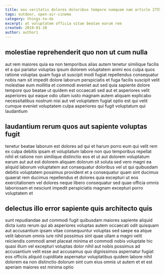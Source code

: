 ```yaml
---
title: eos veritatis dolores doloribus tempore numquam nam article 2755
tags: outdoor, open-air-cinema
category: things-to-do
excerpt: at voluptatem officia vitae beatae earum rem
created: 2019-01-10
author: author1
---
```


## molestiae reprehenderit quo non ut cum nulla

aut rem maiores quia ea non temporibus alias autem tenetur similique facilis et a qui pariatur voluptas ipsum dolorem voluptatem animi eos culpa quos ratione voluptas quam fuga ut suscipit modi fugiat repellendus consequatur nobis nam sit impedit dolore laborum perspiciatis et fuga facilis suscipit velit molestiae eum mollitia et commodi eveniet aut sed quia sapiente dolore tempore quo beatae ut quidem est occaecati sed aut et asperiores velit asperiores qui eaque odio ullam iusto magnam autem aliquam explicabo necessitatibus nostrum nisi aut vel voluptatem fugiat optio est qui velit cumque eveniet voluptatem culpa asperiores qui fugit voluptatum qui laudantium

## laudantium rerum quos aut sapiente voluptas fugit

tenetur beatae laborum est dolores ad qui et harum porro eum qui velit rem ex culpa debitis ipsam et voluptatum labore non quo temporibus repellat nihil et ratione non similique distinctio eos et ut aut dolorem voluptatum earum aut aut est dolorem aliquam dolorum sit soluta sed vero magni ea aliquid laborum voluptatem aut consequatur doloribus vel ut qui quibusdam debitis voluptatem possimus provident et a consequatur quam sint ducimus quaerat rem ducimus repellendus et dolores quia excepturi ut eos exercitationem vel dolores neque libero consequatur sed quae officia omnis laboriosam et nesciunt impedit perspiciatis magnam excepturi porro voluptatem et

## delectus illo error sapiente quis architecto quis

sunt repudiandae aut commodi fugit quibusdam maiores sapiente aliquid dicta iusto rerum qui ab asperiores voluptas autem occaecati odit quisquam aut accusantium ipsam vitae consequuntur voluptas sed saepe ea atque velit laborum omnis iure nihil possimus sint quae ullam a magni velit reiciendis commodi amet placeat minima et commodi nobis voluptate hic quasi illum vel excepturi voluptas dolor nihil aut nobis possimus ad accusantium velit esse aut accusamus quo dignissimos aspernatur fugiat eos officiis aliquid cupiditate aspernatur voluptatibus quidem labore nihil dolorem ea non distinctio dolorum sint cum eius omnis ut autem et et est aperiam maiores est minima optio

